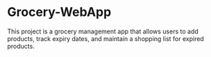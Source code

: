 # Grocery-WebApp
This project is a grocery management app that allows users to add products, track expiry dates, and maintain a shopping list for expired products.
